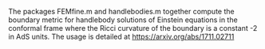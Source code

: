The packages FEMfine.m and handlebodies.m together compute the boundary metric for handlebody solutions of Einstein equations in the conformal frame where the Ricci curvature of the boundary is a constant -2 in AdS units. The usage is detailed at https://arxiv.org/abs/1711.02711


